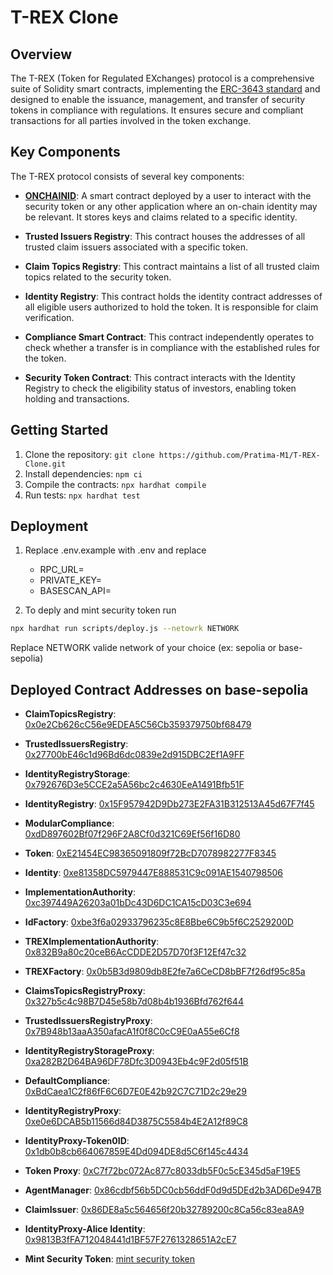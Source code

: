 # T-REX Clone

## Overview

The T-REX (Token for Regulated EXchanges) protocol is a comprehensive suite of Solidity smart contracts,
implementing the [ERC-3643 standard](https://eips.ethereum.org/EIPS/eip-3643) and designed to enable the issuance, management, and transfer of security
tokens in
compliance with regulations. It ensures secure and compliant transactions for all parties involved in the token exchange.

## Key Components

The T-REX protocol consists of several key components:

- **[ONCHAINID](https://github.com/onchain-id/solidity)**: A smart contract deployed by a user to interact with the security token or any other application
  where an on-chain identity may be relevant. It stores keys and claims related to a specific identity.

- **Trusted Issuers Registry**: This contract houses the addresses of all trusted claim issuers associated with a specific token.

- **Claim Topics Registry**: This contract maintains a list of all trusted claim topics related to the security token.

- **Identity Registry**: This contract holds the identity contract addresses of all eligible users authorized to hold the token. It is responsible for claim verification.

- **Compliance Smart Contract**: This contract independently operates to check whether a transfer is in compliance with the established rules for the token.

- **Security Token Contract**: This contract interacts with the Identity Registry to check the eligibility status of investors, enabling token holding and transactions.

## Getting Started

1. Clone the repository: `git clone https://github.com/Pratima-M1/T-REX-Clone.git`
2. Install dependencies: `npm ci`
3. Compile the contracts: `npx hardhat compile`
4. Run tests: `npx hardhat test`

## Deployment

1. Replace .env.example with .env and replace

   - RPC_URL=
   - PRIVATE_KEY=
   - BASESCAN_API=

2. To deply and mint security token run

```sh
npx hardhat run scripts/deploy.js --netowrk NETWORK
```

Replace NETWORK valide network of your choice (ex: sepolia or base-sepolia)

## Deployed Contract Addresses on base-sepolia

- **ClaimTopicsRegistry**: [0x0e2Cb626cC56e9EDEA5C56Cb359379750bf68479](https://sepolia.basescan.org/address/0x0e2Cb626cC56e9EDEA5C56Cb359379750bf68479)
- **TrustedIssuersRegistry**: [0x27700bE46c1d96Bd6dc0839e2d915DBC2Ef1A9FF](https://sepolia.basescan.org/address/0x27700bE46c1d96Bd6dc0839e2d915DBC2Ef1A9FF)
- **IdentityRegistryStorage**: [0x792676D3e5CCE2a5A56bc2c4630EeA1491Bfb51F](https://sepolia.basescan.org/address/0x792676D3e5CCE2a5A56bc2c4630EeA1491Bfb51F)
- **IdentityRegistry**: [0x15F957942D9Db273E2FA31B312513A45d67F7f45](https://sepolia.basescan.org/address/0x15F957942D9Db273E2FA31B312513A45d67F7f45)
- **ModularCompliance**: [0xdD897602Bf07f296F2A8Cf0d321C69Ef56f16D80](https://sepolia.basescan.org/address/0xdD897602Bf07f296F2A8Cf0d321C69Ef56f16D80)
- **Token**: [0xE21454EC98365091809f72BcD7078982277F8345](https://sepolia.basescan.org/address/0xE21454EC98365091809f72BcD7078982277F8345)
- **Identity**: [0xe81358DC5979447E888531C9c091AE1540798506](https://sepolia.basescan.org/address/0xe81358DC5979447E888531C9c091AE1540798506)
- **ImplementationAuthority**: [0xc397449A26203a01bDc43D6DC1CA15cD03C3e694](https://sepolia.basescan.org/address/0xc397449A26203a01bDc43D6DC1CA15cD03C3e694)
- **IdFactory**: [0xbe3f6a02933796235c8E8Bbe6C9b5f6C2529200D](https://sepolia.basescan.org/address/0xbe3f6a02933796235c8E8Bbe6C9b5f6C2529200D)
- **TREXImplementationAuthority**: [0x832B9a80c20ceB6AcCDDE2D57D70f3F12Ef47c32](https://sepolia.basescan.org/address/0x832B9a80c20ceB6AcCDDE2D57D70f3F12Ef47c32)
- **TREXFactory**: [0x0b5B3d9809db8E2fe7a6CeCD8bBF7f26df95c85a](https://sepolia.basescan.org/address/0x0b5B3d9809db8E2fe7a6CeCD8bBF7f26df95c85a)
- **ClaimsTopicsRegistryProxy**: [0x327b5c4c98B7D45e58b7d08b4b1936Bfd762f644](https://sepolia.basescan.org/address/0x327b5c4c98B7D45e58b7d08b4b1936Bfd762f644)
- **TrustedIssuersRegistryProxy**: [0x7B948b13aaA350afacA1f0f8C0cC9E0aA55e6Cf8](https://sepolia.basescan.org/address/0x7B948b13aaA350afacA1f0f8C0cC9E0aA55e6Cf8)
- **IdentityRegistryStorageProxy**: [0xa282B2D64BA96DF78Dfc3D0943Eb4c9F2d05f51B](https://sepolia.basescan.org/address/0xa282B2D64BA96DF78Dfc3D0943Eb4c9F2d05f51B)
- **DefaultCompliance**: [0xBdCaea1C2f86fF6C6D7E0E42b92C7C71D2c29e29](https://sepolia.basescan.org/address/0xBdCaea1C2f86fF6C6D7E0E42b92C7C71D2c29e29)
- **IdentityRegistryProxy**: [0xe0e6DCAB5b11566d84D3875C5584b4E2A12f89C8](https://sepolia.basescan.org/address/0xe0e6DCAB5b11566d84D3875C5584b4E2A12f89C8)
- **IdentityProxy-Token0ID**: [0x1db0b8cb664067859E4Dd094DE8d5C6f145c4434](https://sepolia.basescan.org/address/0x1db0b8cb664067859E4Dd094DE8d5C6f145c4434)
- **Token Proxy**: [0xC7f72bc072Ac877c8033db5F0c5cE345d5aF19E5](https://sepolia.basescan.org/address/0xC7f72bc072Ac877c8033db5F0c5cE345d5aF19E5)
- **AgentManager**: [0x86cdbf56b5DC0cb56ddF0d9d5DEd2b3AD6De947B](https://sepolia.basescan.org/address/0x86cdbf56b5DC0cb56ddF0d9d5DEd2b3AD6De947B)
- **ClaimIssuer**: [0x86DE8a5c564656f20b32789200c8Ca56c83ea8A9](https://sepolia.basescan.org/address/0x86DE8a5c564656f20b32789200c8Ca56c83ea8A9)
- **IdentityProxy-Alice Identity**: [0x9813B3fFA712048441d1BF57F2761328651A2cE7](https://sepolia.basescan.org/address/0x9813B3fFA712048441d1BF57F2761328651A2cE7)

- **Mint Security Token**: [mint security token](https://sepolia.basescan.org/tx/0xac0b3dce95808067176d8a0ea47935a672f6f69e80f2c6fd5e1c5b221090a4d9)

